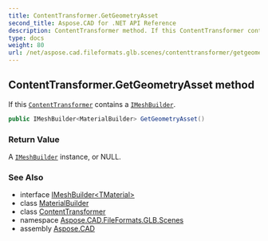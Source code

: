 ```yaml
---
title: ContentTransformer.GetGeometryAsset
second_title: Aspose.CAD for .NET API Reference
description: ContentTransformer method. If this ContentTransformer contains a IMeshBuilder
type: docs
weight: 80
url: /net/aspose.cad.fileformats.glb.scenes/contenttransformer/getgeometryasset/
---
```

## ContentTransformer.GetGeometryAsset method

If this [`ContentTransformer`](../) contains a [`IMeshBuilder`](../../../aspose.cad.fileformats.glb.geometry/imeshbuilder-1/).

```csharp
public IMeshBuilder<MaterialBuilder> GetGeometryAsset()
```

### Return Value

A [`IMeshBuilder`](../../../aspose.cad.fileformats.glb.geometry/imeshbuilder-1/) instance, or NULL.

### See Also

* interface [IMeshBuilder&lt;TMaterial&gt;](../../../aspose.cad.fileformats.glb.geometry/imeshbuilder-1/)
* class [MaterialBuilder](../../../aspose.cad.fileformats.glb.materials/materialbuilder/)
* class [ContentTransformer](../)
* namespace [Aspose.CAD.FileFormats.GLB.Scenes](../../contenttransformer/)
* assembly [Aspose.CAD](../../../)


